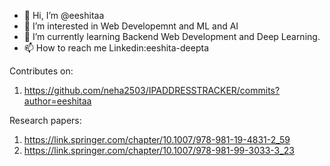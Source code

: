 - 👋 Hi, I’m @eeshitaa
- 👀 I’m interested in Web Developemnt and ML and AI
- 🌱 I’m currently learning Backend Web Development and Deep Learning.
- 📫 How to reach me Linkedin:eeshita-deepta

Contributes on:
1. https://github.com/neha2503/IPADDRESSTRACKER/commits?author=eeshitaa

Research papers:
1. https://link.springer.com/chapter/10.1007/978-981-19-4831-2_59
2. https://link.springer.com/chapter/10.1007/978-981-99-3033-3_23

<!---
eeshitaa/eeshitaa is a ✨ special ✨ repository because its `README.md` (this file) appears on your GitHub profile.
You can click the Preview link to take a look at your changes.
--->
